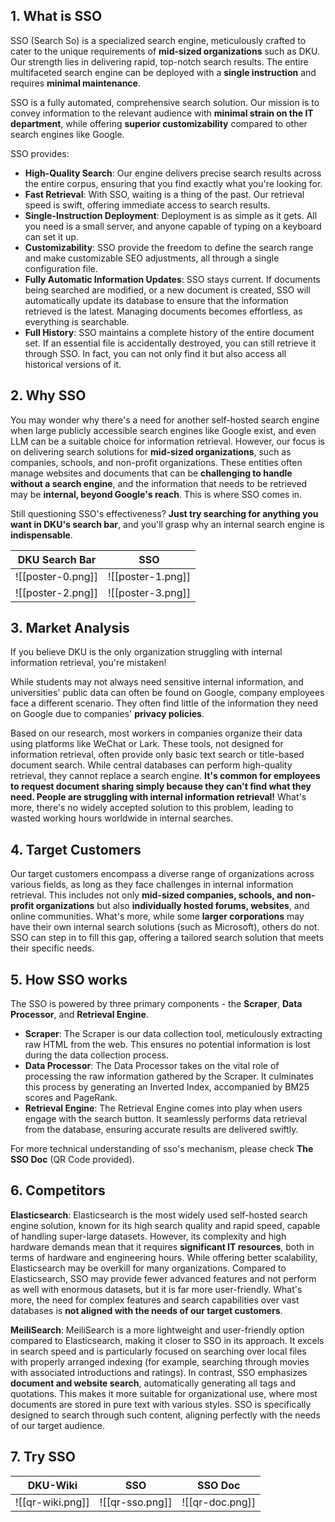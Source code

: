 ## 1. What is SSO

SSO (Search So) is a specialized search engine, meticulously crafted to cater to the unique requirements of **mid-sized organizations** such as DKU. Our strength lies in delivering rapid, top-notch search results. The entire multifaceted search engine can be deployed with a **single instruction** and requires **minimal maintenance**.

SSO is a fully automated, comprehensive search solution. Our mission is to convey information to the relevant audience with **minimal strain on the IT department**, while offering **superior customizability** compared to other search engines like Google.

SSO provides:

- **High-Quality Search**: Our engine delivers precise search results across the entire corpus, ensuring that you find exactly what you're looking for.
- **Fast Retrieval**: With SSO, waiting is a thing of the past. Our retrieval speed is swift, offering immediate access to search results.
- **Single-Instruction Deployment**: Deployment is as simple as it gets. All you need is a small server, and anyone capable of typing on a keyboard can set it up.
- **Customizability**: SSO provide the freedom to define the search range and make customizable SEO adjustments, all through a single configuration file.
- **Fully Automatic Information Updates**: SSO stays current. If documents being searched are modified, or a new document is created, SSO will automatically update its database to ensure that the information retrieved is the latest. Managing documents becomes effortless, as everything is searchable.
- **Full History**: SSO maintains a complete history of the entire document set. If an essential file is accidentally destroyed, you can still retrieve it through SSO. In fact, you can not only find it but also access all historical versions of it.

## 2. Why SSO

You may wonder why there's a need for another self-hosted search engine when large publicly accessible search engines like Google exist, and even LLM can be a suitable choice for information retrieval. However, our focus is on delivering search solutions for **mid-sized organizations**, such as companies, schools, and non-profit organizations. These entities often manage websites and documents that can be **challenging to handle without a search engine**, and the information that needs to be retrieved may be **internal, beyond Google's reach**. This is where SSO comes in.

Still questioning SSO's effectiveness? **Just try searching for anything you want in DKU's search bar**, and you'll grasp why an internal search engine is **indispensable**.

|DKU Search Bar|SSO|
|---|---|
|![[poster-0.png]]|![[poster-1.png]]|
|![[poster-2.png]]|![[poster-3.png]]|

## 3. Market Analysis

If you believe DKU is the only organization struggling with internal information retrieval, you're mistaken!

While students may not always need sensitive internal information, and universities' public data can often be found on Google, company employees face a different scenario. They often find little of the information they need on Google due to companies' **privacy policies**.

Based on our research, most workers in companies organize their data using platforms like WeChat or Lark. These tools, not designed for information retrieval, often provide only basic text search or title-based document search. While central databases can perform high-quality retrieval, they cannot replace a search engine. **It's common for employees to request document sharing simply because they can't find what they need. People are struggling with internal information retrieval!** What's more, there's no widely accepted solution to this problem, leading to wasted working hours worldwide in internal searches.

## 4. Target Customers

Our target customers encompass a diverse range of organizations across various fields, as long as they face challenges in internal information retrieval. This includes not only **mid-sized companies, schools, and non-profit organizations** but also **individually hosted forums, websites**, and online communities. What's more, while some **larger corporations** may have their own internal search solutions (such as Microsoft), others do not. SSO can step in to fill this gap, offering a tailored search solution that meets their specific needs.

## 5. How SSO works

The SSO is powered by three primary components - the **Scraper**, **Data Processor**, and **Retrieval Engine**.

- **Scraper**: The Scraper is our data collection tool, meticulously extracting raw HTML from the web. This ensures no potential information is lost during the data collection process.
- **Data Processor**: The Data Processor takes on the vital role of processing the raw information gathered by the Scraper. It culminates this process by generating an Inverted Index, accompanied by BM25 scores and PageRank.
- **Retrieval Engine**: The Retrieval Engine comes into play when users engage with the search button. It seamlessly performs data retrieval from the database, ensuring accurate results are delivered swiftly.

For more technical understanding of sso's mechanism, please check **The SSO Doc** (QR Code provided).

## 6. Competitors

**Elasticsearch**: Elasticsearch is the most widely used self-hosted search engine solution, known for its high search quality and rapid speed, capable of handling super-large datasets. However, its complexity and high hardware demands mean that it requires **significant IT resources**, both in terms of hardware and engineering hours. While offering better scalability, Elasticsearch may be overkill for many organizations. Compared to Elasticsearch, SSO may provide fewer advanced features and not perform as well with enormous datasets, but it is far more user-friendly. What's more, the need for complex features and search capabilities over vast databases is **not aligned with the needs of our target customers**.

**MeiliSearch**: MeiliSearch is a more lightweight and user-friendly option compared to Elasticsearch, making it closer to SSO in its approach. It excels in search speed and is particularly focused on searching over local files with properly arranged indexing (for example, searching through movies with associated introductions and ratings). In contrast, SSO emphasizes **document and website search**, automatically generating all tags and quotations. This makes it more suitable for organizational use, where most documents are stored in pure text with various styles. SSO is specifically designed to search through such content, aligning perfectly with the needs of our target audience.

## 7. Try SSO

|   DKU-Wiki   |   SSO   |   SSO Doc   |
| ---- | ---- | ---- |
|   ![[qr-wiki.png]]   |   ![[qr-sso.png]]   |   ![[qr-doc.png]]   |

